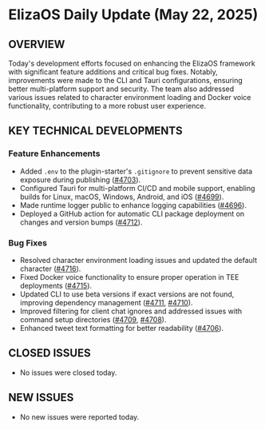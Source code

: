# ElizaOS Daily Update (May 22, 2025)

## OVERVIEW 
Today's development efforts focused on enhancing the ElizaOS framework with significant feature additions and critical bug fixes. Notably, improvements were made to the CLI and Tauri configurations, ensuring better multi-platform support and security. The team also addressed various issues related to character environment loading and Docker voice functionality, contributing to a more robust user experience.

## KEY TECHNICAL DEVELOPMENTS

### Feature Enhancements
- Added `.env` to the plugin-starter's `.gitignore` to prevent sensitive data exposure during publishing ([#4703](https://github.com/elizaos/eliza/pull/4703)).
- Configured Tauri for multi-platform CI/CD and mobile support, enabling builds for Linux, macOS, Windows, Android, and iOS ([#4699](https://github.com/elizaos/eliza/pull/4699)).
- Made runtime logger public to enhance logging capabilities ([#4696](https://github.com/elizaos/eliza/pull/4696)).
- Deployed a GitHub action for automatic CLI package deployment on changes and version bumps ([#4712](https://github.com/elizaos/eliza/pull/4712)).

### Bug Fixes
- Resolved character environment loading issues and updated the default character ([#4716](https://github.com/elizaos/eliza/pull/4716)).
- Fixed Docker voice functionality to ensure proper operation in TEE deployments ([#4715](https://github.com/elizaos/eliza/pull/4715)).
- Updated CLI to use beta versions if exact versions are not found, improving dependency management ([#4711](https://github.com/elizaos/eliza/pull/4711), [#4710](https://github.com/elizaos/eliza/pull/4710)).
- Improved filtering for client chat ignores and addressed issues with command setup directories ([#4709](https://github.com/elizaos/eliza/pull/4709), [#4708](https://github.com/elizaos/eliza/pull/4708)).
- Enhanced tweet text formatting for better readability ([#4706](https://github.com/elizaos/eliza/pull/4706)).

## CLOSED ISSUES
- No issues were closed today.

## NEW ISSUES
- No new issues were reported today.